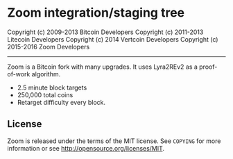 Zoom integration/staging tree
================================

Copyright (c) 2009-2013 Bitcoin Developers
Copyright (c) 2011-2013 Litecoin Developers
Copyright (c) 2014 Vertcoin Developers
Copyright (c) 2015-2016 Zoom Developers

----------------

Zoom is a Bitcoin fork with many upgrades. It uses Lyra2REv2 as a proof-of-work algorithm.
 - 2.5 minute block targets
 - 250,000 total coins
 - Retarget difficulty every block.


License
-------

Zoom is released under the terms of the MIT license. See `COPYING` for more
information or see http://opensource.org/licenses/MIT.
